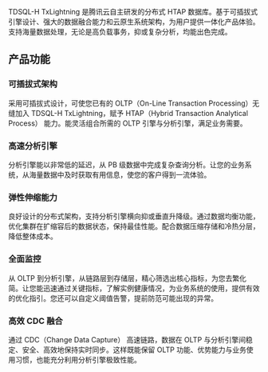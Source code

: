 
TDSQL-H TxLightning 是腾讯云自主研发的分布式 HTAP 数据库。基于可插拔式引擎设计、强大的数据融合能力和云原生系统架构，为用户提供一体化产品体验。支持海量数据处理，无论是高负载事务，抑或复杂分析，均能出色完成。

## 产品功能
### 可插拔式架构
采用可插拔式设计，可使您已有的 OLTP（On-Line Transaction Processing）无缝加入 TDSQL-H TxLightning，赋予 HTAP（Hybrid Transaction Analytical Process） 能力。能灵活组合所需的 OLTP 引擎与分析引擎，满足业务需要。

### 高速分析引擎
分析引擎能以非常低的延迟，从 PB 级数据中完成复杂查询分析。让您的业务系统，从海量数据中及时获取有用信息，使您的客户得到一流体验。

### 弹性伸缩能力
良好设计的分布式架构，支持分析引擎横向抑或垂直升降级。通过数据均衡功能，优化集群在扩缩容后的数据状态，保持最佳性能。配合数据压缩存储和冷热分层，降低整体成本。

### 全面监控
从 OLTP 到分析引擎，从链路层到存储层，精心筛选出核心指标，为您去繁化简。让您能迅速通过关键指标，了解实例健康情况，为业务系统的使用，提供有效的优化指引。您还可以自定义阈值告警，提前防范可能出现的异常。

### 高效 CDC 融合
通过 CDC（Change Data Capture） 高速链路，数据在 OLTP 与分析引擎间稳定、安全、高效地保持实时同步。这样既能保留 OLTP 功能、优势能力与业务使用习惯，也能充分利用分析引擎极致性能。

